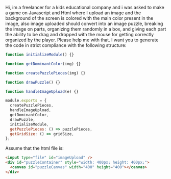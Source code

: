 Hi, im a freelancer for a kids educational company and i was asked to make a game on Javascript and Html where I upload an image and the background of the screen is colored with the main color present in the image, also image uploaded should convert into an image puzzle, breaking the image on parts, organizing them randomly in a box, and giving each part the ability to be drag and dropped with the mouse for getting correctly organized by the player. Please help me with that.
I want you to generate the code in strict compliance with the following structure:

```javascript
function initializeModule() {}

function getDominantColor(img) {}

function createPuzzlePieces(img) {}

function drawPuzzle() {}

function handleImageUpload(e) {}

module.exports = {
  createPuzzlePieces,
  handleImageUpload,
  getDominantColor,
  drawPuzzle,
  initializeModule,
  getPuzzlePieces: () => puzzlePieces,
  getGridSize: () => gridSize,
};
```

Assume that the html file is:

```html
<input type="file" id="imageUpload" />
<div id="puzzleContainer" style="width: 400px; height: 400px;">
  <canvas id="puzzleCanvas" width="400" height="400"></canvas>
</div>
```
